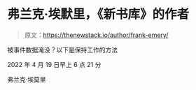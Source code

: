 # 弗兰克·埃默里，《新书库》的作者

> 原文：<https://thenewstack.io/author/frank-emery/>

被事件数据淹没？以下是保持工作的方法

2022 年 4 月 19 日早上 6 点 21 分

弗兰克·埃莫里